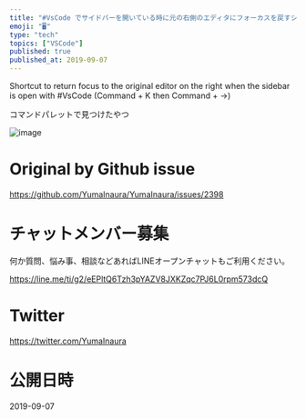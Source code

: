 ```yaml
---
title: "#VsCode でサイドバーを開いている時に元の右側のエディタにフォーカスを戻すショートカット ( Command + K の次に Comm"
emoji: "🖥"
type: "tech"
topics: ["VSCode"]
published: true
published_at: 2019-09-07
---
```


Shortcut to return focus to the original editor on the right when the sidebar is open with #VsCode (Command + K then Command + →)


コマンドパレットで見つけたやつ

![image](https://user-images.githubusercontent.com/13635059/64471141-17689c80-d188-11e9-8d32-52b533469178.png)



# Original by Github issue

https://github.com/YumaInaura/YumaInaura/issues/2398








<!-- Update From Qiita API -->

# チャットメンバー募集


何か質問、悩み事、相談などあればLINEオープンチャットもご利用ください。

https://line.me/ti/g2/eEPltQ6Tzh3pYAZV8JXKZqc7PJ6L0rpm573dcQ





# Twitter


https://twitter.com/YumaInaura


<!-- Update From Qiita API -->



# 公開日時

2019-09-07

